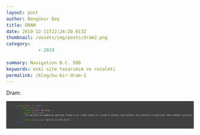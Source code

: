 ```yaml
---
layout: post
author: Bengünur Baş
title: DRAM 
date: 2019-12-11T22:24:20.613Z 
thumbnail: /assets/img/posts/dram2.png
category: 
            - 2019
            
summary: Navigation B.C. 500  
keywords: eski site tasarımım ve rezaleti 
permalink: /blog/bu-bir-dram-1
---
```

Dram:

![alt text](/assets/img/posts/dram1.png "Dram")